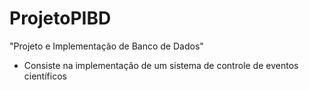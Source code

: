 # ProjetoPIBD
"Projeto e Implementação de Banco de Dados" 
- Consiste na implementação de um sistema de controle de eventos científicos
